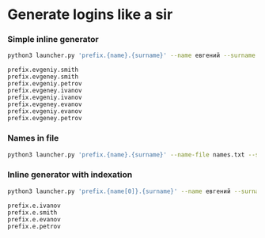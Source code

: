 # Generate logins like a sir

### Simple inline generator

```bash
python3 launcher.py 'prefix.{name}.{surname}' --name евгений --surname иванов петров smith
```
```
prefix.evgeniy.smith
prefix.evgeney.smith
prefix.evgeniy.petrov
prefix.evgeney.ivanov
prefix.evgeniy.ivanov
prefix.evgeney.evanov
prefix.evgeniy.evanov
prefix.evgeney.petrov
```

### Names in file

```bash
python3 launcher.py 'prefix.{name}.{surname}' --name-file names.txt --surname иванов петров smith
```

### Inline generator with indexation

```bash
python3 launcher.py 'prefix.{name[0]}.{surname}' --name евгений --surname иванов петров smith
```
```
prefix.e.ivanov
prefix.e.smith
prefix.e.evanov
prefix.e.petrov
```
